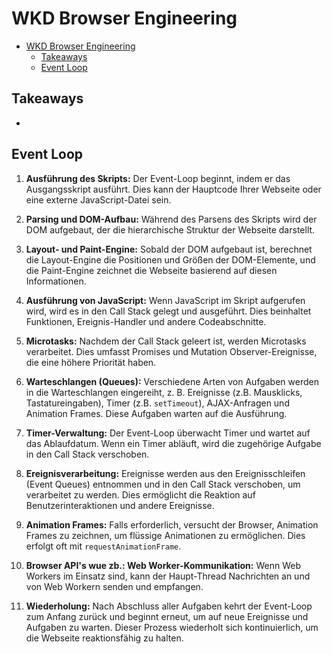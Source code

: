 # WKD Browser Engineering

- [WKD Browser Engineering](#wkd-browser-engineering)
  - [Takeaways](#takeaways)
  - [Event Loop](#event-loop)

## Takeaways

-

## Event Loop

1. **Ausführung des Skripts:** Der Event-Loop beginnt, indem er das Ausgangsskript ausführt. Dies kann der Hauptcode Ihrer Webseite oder eine externe JavaScript-Datei sein.

2. **Parsing und DOM-Aufbau:** Während des Parsens des Skripts wird der DOM aufgebaut, der die hierarchische Struktur der Webseite darstellt.

3. **Layout- und Paint-Engine:** Sobald der DOM aufgebaut ist, berechnet die Layout-Engine die Positionen und Größen der DOM-Elemente, und die Paint-Engine zeichnet die Webseite basierend auf diesen Informationen.

4. **Ausführung von JavaScript:** Wenn JavaScript im Skript aufgerufen wird, wird es in den Call Stack gelegt und ausgeführt. Dies beinhaltet Funktionen, Ereignis-Handler und andere Codeabschnitte.

5. **Microtasks:** Nachdem der Call Stack geleert ist, werden Microtasks verarbeitet. Dies umfasst Promises und Mutation Observer-Ereignisse, die eine höhere Priorität haben.

6. **Warteschlangen (Queues):** Verschiedene Arten von Aufgaben werden in die Warteschlangen eingereiht, z. B. Ereignisse (z.B. Mausklicks, Tastatureingaben), Timer (z.B. `setTimeout`), AJAX-Anfragen und Animation Frames. Diese Aufgaben warten auf die Ausführung.

7. **Timer-Verwaltung:** Der Event-Loop überwacht Timer und wartet auf das Ablaufdatum. Wenn ein Timer abläuft, wird die zugehörige Aufgabe in den Call Stack verschoben.

8. **Ereignisverarbeitung:** Ereignisse werden aus den Ereignisschleifen (Event Queues) entnommen und in den Call Stack verschoben, um verarbeitet zu werden. Dies ermöglicht die Reaktion auf Benutzerinteraktionen und andere Ereignisse.

9. **Animation Frames:** Falls erforderlich, versucht der Browser, Animation Frames zu zeichnen, um flüssige Animationen zu ermöglichen. Dies erfolgt oft mit `requestAnimationFrame`.

10. **Browser API's wue zb.: Web Worker-Kommunikation:** Wenn Web Workers im Einsatz sind, kann der Haupt-Thread Nachrichten an und von Web Workern senden und empfangen.

11. **Wiederholung:** Nach Abschluss aller Aufgaben kehrt der Event-Loop zum Anfang zurück und beginnt erneut, um auf neue Ereignisse und Aufgaben zu warten. Dieser Prozess wiederholt sich kontinuierlich, um die Webseite reaktionsfähig zu halten.
